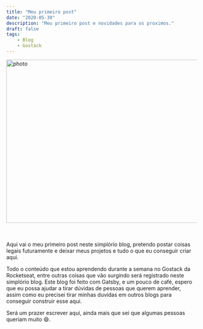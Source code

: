 ```yaml
---
title: "Meu primeiro post"
date: "2020-05-30"
description: "Meu primeiro post e novidades para os proximos."
draft: false
tags:
    - Blog
    - Gostack
---
```


<img style="display: block; margin: auto;" alt="photo" src="https://images.unsplash.com/photo-1588325935601-9352032828e1?ixlib=rb-1.2.1&ixid=eyJhcHBfaWQiOjEyMDd9&auto=format&fit=crop&w=1042&q=80"  alt="" width="640px" height="431"> 
<br/>
<br/>

Aqui vai o meu primeiro post neste simplório blog, pretendo postar coisas legais futuramente e deixar meus projetos e tudo o que eu conseguir criar aqui.

Todo o conteúdo que estou aprendendo durante a semana no Gostack da Rocketseat, entre outras coisas que vão surgindo será registrado neste simplório blog.
Este blog foi feito com Gatsby, e um pouco de café, espero que eu possa ajudar a tirar dúvidas de pessoas que querem aprender, assim como eu precisei tirar minhas duvidas em outros blogs para conseguir construir esse aqui.

Será um prazer escrever aqui, ainda mais que sei que algumas pessoas queriam muito 😄. 
